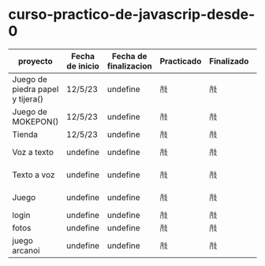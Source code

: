 # curso-practico-de-javascrip-desde-0

 | proyecto | Fecha de inicio | Fecha de finalizacion | Practicado | Finalizado | codigo| Demo
| ------ | ----- | ---------- | ---------- | ---- | ----| ----
|Juego de piedra papel y tijera() |  12/5/23 | undefine| &#97545;|&#97545;|https://github.com/Angelyzz/piedra-papel-y-tijera| https://angelyzz.github.io/piedra-papel-y-tijera/pidrapepeltijera.html
|Juego de MOKEPON()|  12/5/23 | undefine|&#97545;|&#97545;|https://github.com/Angelyzz/MOKEPON| https://angelyzz.github.io/MOKEPON/mokepon.html
|Tienda |  12/5/23 | undefine| &#97545;|&#97545;|https://github.com/Angelyzz/tienda.git|https://angelyzz.github.io/tienda/
|Voz a texto| undefine | undefine|&#97545;|&#97545;|https://github.com/Angelyzz/voz-a-texto.git|https://angelyzz.github.io/voz-a-texto/
|Texto a voz|undefine| undefine | &#97545;|&#97545;|https://github.com/Angelyzz/Texto-a-voz.git|https://angelyzz.github.io/Texto-a-voz/
|Juego |undefine| undefine | &#97545;|&#97545;|https://github.com/Angelyzz/Juego-creado-con-phasser.git| https://angelyzz.github.io/Juego-creado-con-phasser/
| login | undefine | undefine | &#97545;|&#97545;| https://github.com/Angelyzz/login.git| https://angelyzz.github.io/login/
| fotos | undefine | undefine | &#97545;|&#97545;|https://github.com/Angelyzz/fotos.git|https://angelyzz.github.io/fotos/
| juego arcanoi | undefine | undefine | &#97545; | &#97545; | https://github.com/Angelyzz/Juego-arkanoi.git |  https://angelyzz.github.io/Juego-arkanoi/

